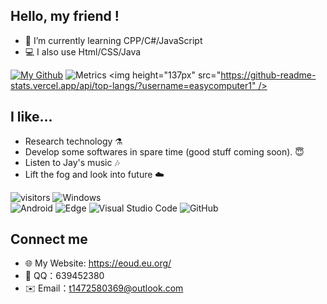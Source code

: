 ## Hello, my friend !
- 🌱 I’m currently learning CPP/C#/JavaScript
- 💻 I also use Html/CSS/Java

[![My Github](https://github-readme-stats.vercel.app/api?username=easycomputer1)]() 
![Metrics](https://metrics.lecoq.io/easycomputer1?template=classic&config.timezone=Etc%2FGMT-8)
<img height="137px" src="https://github-readme-stats.vercel.app/api/top-langs/?username=easycomputer1" />

## I like...
- Research technology ⚗️
- Develop some softwares in spare time (good stuff coming soon). 😇
- Listen to Jay's music 🎶
- Lift the fog and look into future ☁️

![visitors](https://visitor-badge.glitch.me/badge?page_id=ZhengHongrui&left_color=green&right_color=red) 
![Windows](https://img.shields.io/badge/Windows-0078D6?style=flat-square&logo=windows&logoColor=white)  
![Android](https://img.shields.io/badge/Android-3DDC84?style=flat-square&logo=android&logoColor=white) 
![Edge](https://img.shields.io/badge/Edge-0078D7?style=flat-square&logo=Microsoft-edge&logoColor=white) 
![Visual Studio Code](https://img.shields.io/badge/-Visual%20Studio%20Code-007ACC?style=flat-square&logo=Visual%20Studio%20Code&logoColor=fff) 
![GitHub](https://img.shields.io/badge/-GitHub-pink?style=flat-square&logo=github)


## Connect me
- 🌐 My Website: https://eoud.eu.org/
- 🐧 QQ：639452380  
- ✉️ Email：t1472580369@outlook.com  
